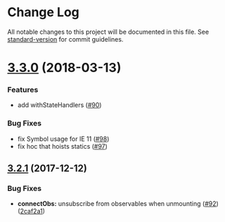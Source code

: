 # Change Log

All notable changes to this project will be documented in this file. See [standard-version](https://github.com/conventional-changelog/standard-version) for commit guidelines.

<a name="3.3.0"></a>

# [3.3.0](https://github.com/neoziro/recompact/compare/v3.2.1...v3.3.0) (2018-03-13)

### Features

* add withStateHandlers ([#90](https://github.com/neoziro/recompact/issues/90))

### Bug Fixes

* fix Symbol usage for IE 11 ([#98](https://github.com/neoziro/recompact/issues/98))
* fix hoc that hoists statics ([#97](https://github.com/neoziro/recompact/issues/97))

<a name="3.2.1"></a>

## [3.2.1](https://github.com/neoziro/recompact/compare/v3.2.0...v3.2.1) (2017-12-12)

### Bug Fixes

* **connectObs:** unsubscribe from observables when unmounting ([#92](https://github.com/neoziro/recompact/issues/92)) ([2caf2a1](https://github.com/neoziro/recompact/commit/2caf2a1))
